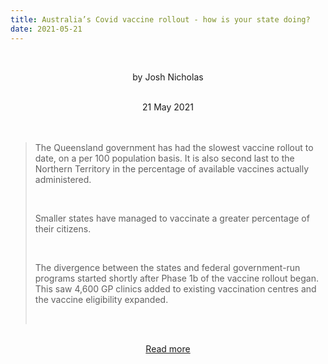 ```yaml
---
title: Australia’s Covid vaccine rollout - how is your state doing?
date: 2021-05-21
---
```


<br><center>by Josh Nicholas</center><br>

<center>21 May 2021</center><br><br>

<blockquote><p>The Queensland government has had the slowest vaccine rollout to date, on a per 100 population basis. It is also second last to the Northern Territory in the percentage of available vaccines actually administered.</p><br>

<p>Smaller states have managed to vaccinate a greater percentage of their citizens.</p><br>

<p>The divergence between the states and federal government-run programs started shortly after Phase 1b of the vaccine rollout began. This saw 4,600 GP clinics added to existing vaccination centres and the vaccine eligibility expanded.</p><br>

</blockquote><br>

<center><a href="https://www.theguardian.com/world/datablog/2021/may/21/australias-covid-vaccine-rollout-how-is-your-state-doing">Read more</a></center>